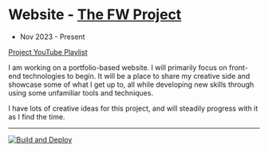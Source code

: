 # Website - [The FW Project](https://flynnwhelehan.github.io/website/)
- Nov 2023 - Present
  
[Project YouTube Playlist](https://www.youtube.com/playlist?list=PL7URA4y5viypShqeo25T8WRml0BZJcwfr)

I am working on a portfolio-based website. I will primarily focus on front-end technologies to begin. It will be a place to share my creative side and showcase some of what I get up to, all while developing new skills through using some unfamiliar tools and techniques. 

I have lots of creative ideas for this project, and will steadily progress with it as I find the time.

----------------------------------

[![Build and Deploy](https://github.com/flynnWhelehan/Website/actions/workflows/deploy.yml/badge.svg)](https://github.com/flynnWhelehan/Website/actions/workflows/deploy.yml)
